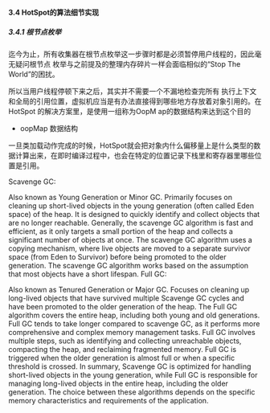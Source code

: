 #### 3.4 HotSpot的算法细节实现


##### 3.4.1 根节点枚举

迄今为止，所有收集器在根节点枚举这一步骤时都是必须暂停用户线程的，因此毫无疑问根节点
枚举与之前提及的整理内存碎片一样会面临相似的“Stop The World”的困扰。

所以当用户线程停顿下来之后，其实并不需要一个不漏地检查完所有
执行上下文和全局的引用位置，虚拟机应当是有办法直接得到哪些地方存放着对象引用的。在HotSpot
的解决方案里，是使用一组称为OopM ap的数据结构来达到这个目的

- oopMap 数据结构

一旦类加载动作完成的时候，HotSpot就会把对象内什么偏移量上是什么类型的数据计算出来，在即时编译过程中，也会在特定的位置记录下栈里和寄存器里哪些位置是引用。

Scavenge GC:

Also known as Young Generation or Minor GC.
Primarily focuses on cleaning up short-lived objects in the young generation (often called Eden space) of the heap.
It is designed to quickly identify and collect objects that are no longer reachable.
Generally, the scavenge GC algorithm is fast and efficient, as it only targets a small portion of the heap and collects a significant number of objects at once.
The scavenge GC algorithm uses a copying mechanism, where live objects are moved to a separate survivor space (from Eden to Survivor) before being promoted to the older generation.
The scavenge GC algorithm works based on the assumption that most objects have a short lifespan.
Full GC:

Also known as Tenured Generation or Major GC.
Focuses on cleaning up long-lived objects that have survived multiple Scavenge GC cycles and have been promoted to the older generation of the heap.
The Full GC algorithm covers the entire heap, including both young and old generations.
Full GC tends to take longer compared to scavenge GC, as it performs more comprehensive and complex memory management tasks.
Full GC involves multiple steps, such as identifying and collecting unreachable objects, compacting the heap, and reclaiming fragmented memory.
Full GC is triggered when the older generation is almost full or when a specific threshold is crossed.
In summary, Scavenge GC is optimized for handling short-lived objects in the young generation, while Full GC is responsible for managing long-lived objects in the entire heap, including the older generation. The choice between these algorithms depends on the specific memory characteristics and requirements of the application.


